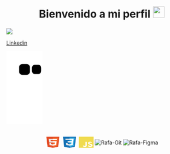 
<div align="center">


  <h1 align="center"> Bienvenido a mi perfil  <img src="https://user-images.githubusercontent.com/39955420/147578264-bae0526c-028a-49d2-8af8-d08bb4edbd2a.gif" height="30" width="30"></h1>
</div>

<img align="center" width="200" src="https://i.pinimg.com/originals/f2/60/1e/f2601e023e82f19058c9efb7db2c9485.gif"/>
<table align="right">

[           Linkedin](https://www.linkedin.com/in/gastoniba%C3%B1ezdeveloper/)

![Snake animation](https://github.com/mctechnology17/mctechnology17/blob/output/github-contribution-grid-snake.svg)

  <div style="display: inline_block" align="center"><br>
  <img align="center" alt="Rafa-HTML" height="30" width="40" src="https://raw.githubusercontent.com/devicons/devicon/master/icons/html5/html5-original.svg">
  <img align="center" alt="Rafa-CSS" height="30" width="40" src="https://raw.githubusercontent.com/devicons/devicon/master/icons/css3/css3-original.svg">               
  <img align="center" alt="Rafa-Js" height="30" width="40" src="https://raw.githubusercontent.com/devicons/devicon/master/icons/javascript/javascript-plain.svg">
  <img align="center" alt="Rafa-Git" height="30" width="40" src="https://cdn.jsdelivr.net/gh/devicons/devicon/icons/git/git-original.svg" />
  <img align="center" alt="Rafa-Figma" height="30" width="40" src="https://cdn.jsdelivr.net/gh/devicons/devicon/icons/figma/figma-original.svg" />
</div>
